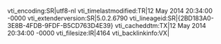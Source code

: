 vti_encoding:SR|utf8-nl
vti_timelastmodified:TR|12 May 2014 20:34:00 -0000
vti_extenderversion:SR|5.0.2.6790
vti_lineageid:SR|{2BD183A0-3E8B-4FDB-9FDF-B5CD763D4E39}
vti_cacheddtm:TX|12 May 2014 20:34:00 -0000
vti_filesize:IR|4164
vti_backlinkinfo:VX|

